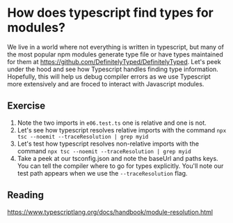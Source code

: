 # How does typescript find types for modules?

We live in a world where not everything is written in typescript, but many of the most popular npm modules generate type file or have types maintained for them at https://github.com/DefinitelyTyped/DefinitelyTyped. Let's peek under the hood and see how Typescript handles finding type information. Hopefully, this will help us debug compiler errors as we use Typescript more extensively and are froced to interact with Javascript modules.


## Exercise
1.  Note the two imports in `e06.test.ts`  one is relative and one is not.
2.  Let's see how typescript resolves relative imports with the command `npx tsc --noemit --traceResolution | grep myid`
3. Let's test how typescript resolves non-relative imports with the command `npx tsc --noemit --traceResolution | grep myid`
4. Take a peek at our tsconfig.json and note the baseUrl and paths keys.  You can tell the compiler where to go for types explicitly. You'll note our test path appears when we use the `--traceResolution` flag.

## Reading
https://www.typescriptlang.org/docs/handbook/module-resolution.html

